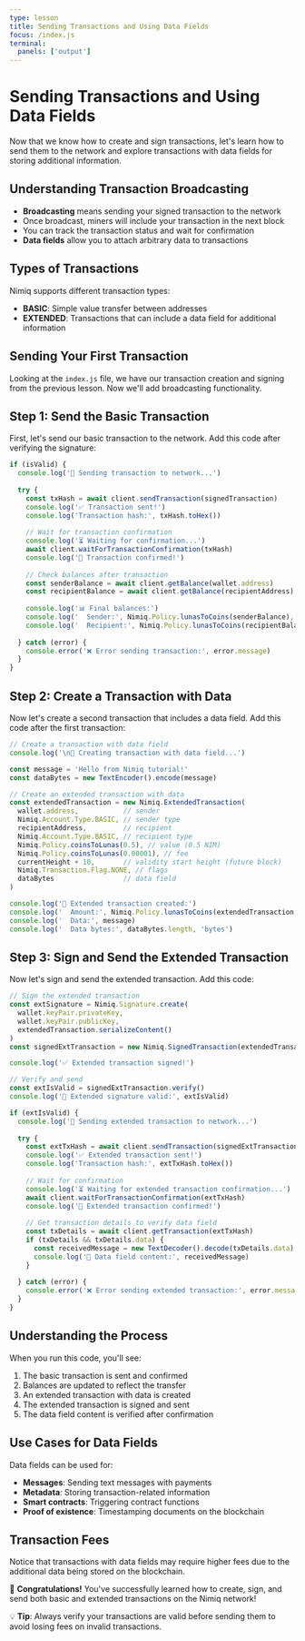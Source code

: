 ```yaml
---
type: lesson
title: Sending Transactions and Using Data Fields
focus: /index.js
terminal:
  panels: ['output']
---
```


# Sending Transactions and Using Data Fields

Now that we know how to create and sign transactions, let's learn how to send them to the network and explore transactions with data fields for storing additional information.

## Understanding Transaction Broadcasting

- **Broadcasting** means sending your signed transaction to the network
- Once broadcast, miners will include your transaction in the next block
- You can track the transaction status and wait for confirmation
- **Data fields** allow you to attach arbitrary data to transactions

## Types of Transactions

Nimiq supports different transaction types:
- **BASIC**: Simple value transfer between addresses
- **EXTENDED**: Transactions that can include a data field for additional information

## Sending Your First Transaction

Looking at the `index.js` file, we have our transaction creation and signing from the previous lesson. Now we'll add broadcasting functionality.

## Step 1: Send the Basic Transaction

First, let's send our basic transaction to the network. Add this code after verifying the signature:

```js
if (isValid) {
  console.log('📡 Sending transaction to network...')
  
  try {
    const txHash = await client.sendTransaction(signedTransaction)
    console.log('✅ Transaction sent!')
    console.log('Transaction hash:', txHash.toHex())
    
    // Wait for transaction confirmation
    console.log('⏳ Waiting for confirmation...')
    await client.waitForTransactionConfirmation(txHash)
    console.log('🎉 Transaction confirmed!')
    
    // Check balances after transaction
    const senderBalance = await client.getBalance(wallet.address)
    const recipientBalance = await client.getBalance(recipientAddress)
    
    console.log('📊 Final balances:')
    console.log('  Sender:', Nimiq.Policy.lunasToCoins(senderBalance), 'NIM')
    console.log('  Recipient:', Nimiq.Policy.lunasToCoins(recipientBalance), 'NIM')
    
  } catch (error) {
    console.error('❌ Error sending transaction:', error.message)
  }
}
```

## Step 2: Create a Transaction with Data

Now let's create a second transaction that includes a data field. Add this code after the first transaction:

```js
// Create a transaction with data field
console.log('\n🔄 Creating transaction with data field...')

const message = 'Hello from Nimiq tutorial!'
const dataBytes = new TextEncoder().encode(message)

// Create an extended transaction with data
const extendedTransaction = new Nimiq.ExtendedTransaction(
  wallet.address,           // sender
  Nimiq.Account.Type.BASIC, // sender type
  recipientAddress,         // recipient
  Nimiq.Account.Type.BASIC, // recipient type
  Nimiq.Policy.coinsToLunas(0.5), // value (0.5 NIM)
  Nimiq.Policy.coinsToLunas(0.00001), // fee
  currentHeight + 10,       // validity start height (future block)
  Nimiq.Transaction.Flag.NONE, // flags
  dataBytes                 // data field
)

console.log('📝 Extended transaction created:')
console.log('  Amount:', Nimiq.Policy.lunasToCoins(extendedTransaction.value), 'NIM')
console.log('  Data:', message)
console.log('  Data bytes:', dataBytes.length, 'bytes')
```

## Step 3: Sign and Send the Extended Transaction

Now let's sign and send the extended transaction. Add this code:

```js
// Sign the extended transaction
const extSignature = Nimiq.Signature.create(
  wallet.keyPair.privateKey, 
  wallet.keyPair.publicKey, 
  extendedTransaction.serializeContent()
)
const signedExtTransaction = new Nimiq.SignedTransaction(extendedTransaction, extSignature)

console.log('✅ Extended transaction signed!')

// Verify and send
const extIsValid = signedExtTransaction.verify()
console.log('🔐 Extended signature valid:', extIsValid)

if (extIsValid) {
  console.log('📡 Sending extended transaction to network...')
  
  try {
    const extTxHash = await client.sendTransaction(signedExtTransaction)
    console.log('✅ Extended transaction sent!')
    console.log('Transaction hash:', extTxHash.toHex())
    
    // Wait for confirmation
    console.log('⏳ Waiting for extended transaction confirmation...')
    await client.waitForTransactionConfirmation(extTxHash)
    console.log('🎉 Extended transaction confirmed!')
    
    // Get transaction details to verify data field
    const txDetails = await client.getTransaction(extTxHash)
    if (txDetails && txDetails.data) {
      const receivedMessage = new TextDecoder().decode(txDetails.data)
      console.log('📄 Data field content:', receivedMessage)
    }
    
  } catch (error) {
    console.error('❌ Error sending extended transaction:', error.message)
  }
}
```

## Understanding the Process

When you run this code, you'll see:
1. The basic transaction is sent and confirmed
2. Balances are updated to reflect the transfer
3. An extended transaction with data is created
4. The extended transaction is signed and sent
5. The data field content is verified after confirmation

## Use Cases for Data Fields

Data fields can be used for:
- **Messages**: Sending text messages with payments
- **Metadata**: Storing transaction-related information
- **Smart contracts**: Triggering contract functions
- **Proof of existence**: Timestamping documents on the blockchain

## Transaction Fees

Notice that transactions with data fields may require higher fees due to the additional data being stored on the blockchain.

🎉 **Congratulations!** You've successfully learned how to create, sign, and send both basic and extended transactions on the Nimiq network!

💡 **Tip**: Always verify your transactions are valid before sending them to avoid losing fees on invalid transactions. 
